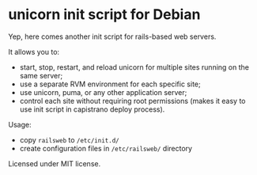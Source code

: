 unicorn init script for Debian
==============================

Yep, here comes another init script for rails-based web servers.

It allows you to:
* start, stop, restart, and reload unicorn for multiple sites running on the same server;
* use a separate RVM environment for each specific site;
* use unicorn, puma, or any other application server;
* control each site without requiring root permissions (makes it easy to use init script in capistrano deploy process).

Usage:
* copy `railsweb` to `/etc/init.d/`
* create configuration files in `/etc/railsweb/` directory

Licensed under MIT license.

